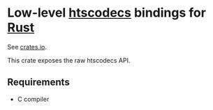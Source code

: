 # Low-level [htscodecs](https://github.com/samtools/htscodecs) bindings for [Rust](https://www.rust-lang.org/)

See [crates.io](https://crates.io/crates/htscodecs-sys).

This crate exposes the raw htscodecs API.

## Requirements

* C compiler
